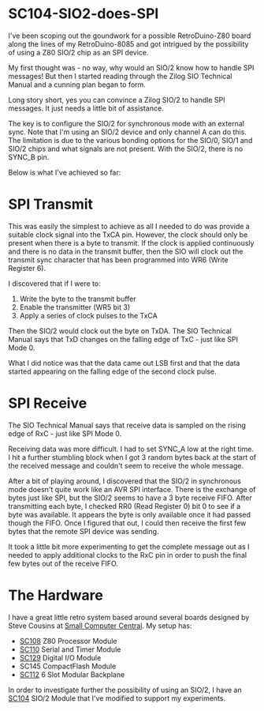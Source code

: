 # SC104-SIO2-does-SPI
 
I've been scoping out the goundwork for a possible RetroDuino-Z80 board along the lines of my RetroDuino-8085 and got intrigued by the possibility of using a Z80 SIO/2 chip as an SPI device.
 
My first thought was - no way, why would an SIO/2 know how to handle SPI messages! But then I started reading through the Zilog SIO Technical Manual and a cunning plan began to form.

Long story short, yes you can convince a Zilog SIO/2 to handle SPI messages. It just needs a little bit of assistance.

The key is to configure the SIO/2 for synchronous mode with an external sync. Note that I'm using an SIO/2 device and only channel A can do this. The limitation is due to the various bonding options for the SIO/0, SIO/1 and SIO/2 chips and what signals are not present. With the SIO/2, there is no SYNC_B pin.

Below is what I've achieved so far:

# SPI Transmit

This was easily the simplest to achieve as all I needed to do was provide a suitable clock signal into the TxCA pin. However, the clock should only be present when there is a byte to transmit. If the clock is applied continuously and there is no data in the transmit buffer, then the SIO will clock out the transmit sync character that has been programmed into WR6 (Write Register 6).

I discovered that if I were to:
1. Write the byte to the transmit buffer
2. Enable the transmitter (WR5 bit 3)
3. Apply a series of clock pulses to the TxCA

Then the SIO/2 would clock out the byte on TxDA. The SIO Technical Manual says that TxD changes on the falling edge of TxC - just like SPI Mode 0.

What I did notice was that the data came out LSB first and that the data started appearing on the falling edge of the second clock pulse.

# SPI Receive

The SIO Technical Manual says that receive data is sampled on the rising edge of RxC - just like SPI Mode 0.

Receiving data was more difficult. I had to set SYNC_A low at the right time. I hit a further stumbling block when I got 3 random bytes back at the start of the received message and couldn't seem to receive the whole message.

After a bit of playing around, I discovered that the SIO/2 in synchronous mode doesn't quite work like an AVR SPI interface. There is the exchange of bytes just like SPI, but the SIO/2 seems to have a 3 byte receive FIFO. After transmitting each byte, I checked RR0 (Read Register 0) bit 0 to see if a byte was available. It appears the byte is only available once it had passed though the FIFO. Once I figured that out, I could then receive the first few bytes that the remote SPI device was sending.

It took a little bit more experimenting to get the complete message out as I needed to apply additional clocks to the RxC pin in order to push the final few bytes out of the receive FIFO.

# The Hardware

I have a great little retro system based around several boards designed by Steve Cousins at [Small Computer Central](https://smallcomputercentral.com/). My setup has:
- [SC108](https://smallcomputercentral.com/sc108-z80-processor-rc2014/) Z80 Processor Module
- [SC110](https://smallcomputercentral.com/sc110-z80-serial-rc2014-3/) Serial and Timer Module
- [SC129](https://smallcomputercentral.com/sc129-digital-i-o-rc2014/) Digital I/O Module
- SC145 CompactFlash Module
- [SC112](https://smallcomputercentral.com/sc112-modular-backplane-rc2014/) 6 Slot Modular Backplane

In order to investigate further the possibility of using an SIO/2, I have an [SC104](https://smallcomputercentral.com/sc104-z80-sio-2-module-rc2014/) SIO/2 Module that I've modified to support my experiments.


 
